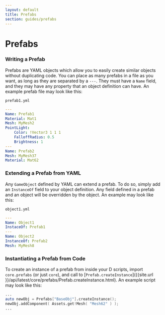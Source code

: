 ```yaml
---
layout: default
title: Prefabs
section: guides/prefabs
---
```

# Prefabs

### Writing a Prefab

Prefabs are YAML objects which allow you to easily create similar objects
without duplicating code. You can place as many prefabs in a file as you want,
as long as they are separated by a `---`. They must have a `Name` field,
and they may have any property that an object definition can have. An example
prefab file may look like this:

`prefab1.yml`
```yaml
---
Name: Prefab1
Material: Mat1
Mesh: MyMesh2
PointLight:
    Color: !Vector3 1 1 1
    FalloffRadius: 0.5
    Brightness: 1
---
Name: Prefab2
Mesh: MyMesh37
Material: Mat62
```

### Extending a Prefab from YAML

Any `GameObject` defined by YAML can extend a prefab. To do so, simply add an
`InstanceOf` field to your object definition. Any field defined
in a prefab and an object will be overridden by the object. An example may look
like this:

`object1.yml`
```yaml
---
Name: Object1
InstaceOf: Prefab1
---
Name: Object2
InstanceOf: Prefab2
Mesh: MyMesh8
```

### Instantiating a Prefab from Code

To create an instance of a prefab from inside your D scripts, import
`core.prefabs` (or just `core`), and call to
[`Prefab.createInstance`]({{site.url }}/api/latest/core/prefabs/Prefab.createInstance.html).
An example script may look like this:

```d
...
auto newObj = Prefabs["BaseObj"].createInstance();
newObj.addComponent( Assets.get!Mesh( "Mesh62" ) );
...
```
